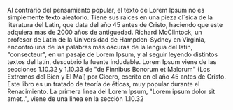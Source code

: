 Al contrario del pensamiento popular, el texto de Lorem Ipsum no es simplemente texto aleatorio. Tiene sus raices en una pieza cl´sica de la literatura del Latin, 
que data del año 45 antes de Cristo, haciendo que este adquiera mas de 2000 años de antiguedad. Richard McClintock, un profesor de Latin de la Universidad de Hampden-Sydney 
en Virginia, encontró una de las palabras más oscuras de la lengua del latín, "consecteur", en un pasaje de Lorem Ipsum, y al seguir leyendo distintos textos del latín,
descubrió la fuente indudable. Lorem Ipsum viene de las secciones 1.10.32 y 1.10.33 de "de Finnibus Bonorum et Malorum" (Los Extremos del Bien y El Mal) por Cicero, 
escrito en el año 45 antes de Cristo. Este libro es un tratado de teoría de éticas, muy popular durante el Renacimiento. La primera linea del Lorem Ipsum, 
"Lorem ipsum dolor sit amet..", viene de una linea en la sección 1.10.32
 